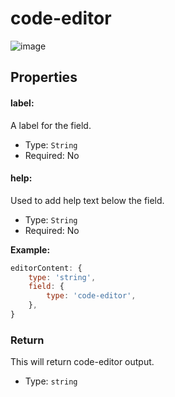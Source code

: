 # code-editor

![image](https://user-images.githubusercontent.com/6297436/39417719-d00fa648-4c73-11e8-97ab-c91d742d3244.png)

## Properties

#### label:

A label for the field.

- Type: `String`
- Required: No

#### help:

Used to add help text below the field.

- Type: `String`
- Required: No

**Example:**

```js
editorContent: {
	type: 'string',
	field: {
		type: 'code-editor',
	},
}
```

### Return

This will return code-editor output.

- Type: `string`
